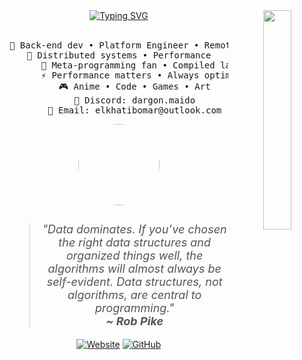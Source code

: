 <div align="center">
  <!-- Header Typing Effect -->
  <img src="https://github.com/user-attachments/assets/7ae00d94-d147-469a-abea-791b47cb9776" width="30%" align="right" />
 <a href="https://git.io/typing-svg"><img src="https://readme-typing-svg.demolab.com?font=Fira+Code&duration=4000&color=554B61&center=true&vCenter=true&multiline=true&repeat=false&width=435&height=60&lines=%E3%83%8F%E3%83%AD%E3%83%BC%E3%83%AF%E3%83%BC%E3%83%AB%E3%83%89%EF%BC%81;%E3%82%88%E3%81%86%E3%81%93%E3%81%9D%E3%80%81%E3%82%8F%E3%81%9F%E3%81%97%E3%81%AE%E3%82%AE%E3%83%83%E3%83%88%E3%83%8F%E3%83%96%E3%81%B8+%F0%9F%90%89" alt="Typing SVG" /></a>   <br><br>
  
  <!-- About Section -->
  <pre>💼 Back-end dev • Platform Engineer • Remote Worker
📖 Distributed systems • Performance
      🔧 Meta-programming fan • Compiled languages > interpreted
      ⚡ Performance matters • Always optimizing
      🎮 Anime • Code • Games • Art
      💬 Discord: dargon.maido
      📧 Email: elkhatibomar@outlook.com</pre>
  
  <!-- Quote Section -->
  <div style="max-width: 800px; margin: 0 auto; text-align: center;">
    <img src="https://github.com/user-attachments/assets/bb9072aa-5b17-4203-ab0f-3012394d7818" height="130" style="border-radius: 50%; margin-bottom: 10px;" />
    <blockquote style="font-style: italic; font-size: 18px; color: #555;">
      "Data dominates. If you’ve chosen the right data structures and organized things well, the algorithms will almost always be self-evident. Data structures, not algorithms, are central to programming."
      <br>
      <strong>~ Rob Pike</strong>
    </blockquote>
  </div>

  [![Website](https://img.shields.io/badge/Website-omarelkhatib.com-88c0d0?style=plastic&logo=firefox&logoColor=white)](https://omarelkhatib.com)
  [![GitHub](https://img.shields.io/badge/GitHub-khatibomar-a3be8c?style=plastic&logo=github&logoColor=white)](https://github.com/khatibomar)
</div>
